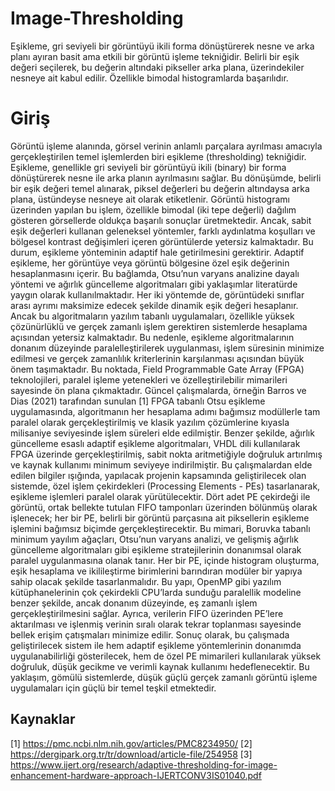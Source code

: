 # Image-Thresholding
Eşikleme, gri seviyeli bir görüntüyü ikili forma dönüştürerek nesne ve arka planı ayıran basit ama etkili bir görüntü işleme tekniğidir. Belirli bir eşik değeri seçilerek, bu değerin altındaki pikseller arka plana, üzerindekiler nesneye ait kabul edilir. Özellikle bimodal histogramlarda başarılıdır.

# Giriş
Görüntü işleme alanında, görsel verinin anlamlı parçalara ayrılması amacıyla gerçekleştirilen temel işlemlerden biri eşikleme (thresholding) tekniğidir. Eşikleme, genellikle gri seviyeli bir görüntüyü ikili (binary) bir forma dönüştürerek nesne ile arka planın ayrılmasını sağlar. Bu dönüşümde, belirli bir eşik değeri temel alınarak, piksel değerleri bu değerin altındaysa arka plana, üstündeyse nesneye ait olarak etiketlenir. Görüntü histogramı üzerinden yapılan bu işlem, özellikle bimodal (iki tepe değerli) dağılım gösteren görsellerde oldukça başarılı sonuçlar üretmektedir.
Ancak, sabit eşik değerleri kullanan geleneksel yöntemler, farklı aydınlatma koşulları ve bölgesel kontrast değişimleri içeren görüntülerde yetersiz kalmaktadır. Bu durum, eşikleme yönteminin adaptif hale getirilmesini gerektirir. Adaptif eşikleme, her görüntüye veya görüntü bölgesine özel eşik değerinin hesaplanmasını içerir. Bu bağlamda, Otsu’nun varyans analizine dayalı yöntemi ve ağırlık güncelleme algoritmaları gibi yaklaşımlar literatürde yaygın olarak kullanılmaktadır. Her iki yöntemde de, görüntüdeki sınıflar arası ayrımı maksimize edecek şekilde dinamik eşik değeri hesaplanır.
Ancak bu algoritmaların yazılım tabanlı uygulamaları, özellikle yüksek çözünürlüklü ve gerçek zamanlı işlem gerektiren sistemlerde hesaplama açısından yetersiz kalmaktadır. Bu nedenle, eşikleme algoritmalarının donanım düzeyinde paralelleştirilerek uygulanması, işlem süresinin minimize edilmesi ve gerçek zamanlılık kriterlerinin karşılanması açısından büyük önem taşımaktadır. Bu noktada, Field Programmable Gate Array (FPGA) teknolojileri, paralel işleme yetenekleri ve özelleştirilebilir mimarileri sayesinde ön plana çıkmaktadır.
Güncel çalışmalarda, örneğin Barros ve Dias (2021) tarafından sunulan [1] FPGA tabanlı Otsu eşikleme uygulamasında, algoritmanın her hesaplama adımı bağımsız modüllerle tam paralel olarak gerçekleştirilmiş ve klasik yazılım çözümlerine kıyasla milisaniye seviyesinde işlem süreleri elde edilmiştir. Benzer şekilde, ağırlık güncelleme esaslı adaptif eşikleme algoritmaları, VHDL dili kullanılarak FPGA üzerinde gerçekleştirilmiş, sabit nokta aritmetiğiyle doğruluk artırılmış ve kaynak kullanımı minimum seviyeye indirilmiştir.
Bu çalışmalardan elde edilen bilgiler ışığında, yapılacak projenin kapsamında geliştirilecek olan sistemde, özel işlem çekirdekleri (Processing Elements - PEs) tasarlanarak, eşikleme işlemleri paralel olarak yürütülecektir. Dört adet PE çekirdeği ile görüntü, ortak bellekte tutulan FIFO tamponları üzerinden bölünmüş olarak işlenecek; her bir PE, belirli bir görüntü parçasına ait piksellerin eşikleme işlemini bağımsız biçimde gerçekleştirecektir. Bu mimari, Boruvka tabanlı minimum yayılım ağaçları, Otsu’nun varyans analizi, ve gelişmiş ağırlık güncelleme algoritmaları gibi eşikleme stratejilerinin donanımsal olarak paralel uygulanmasına olanak tanır.
Her bir PE, içinde histogram oluşturma, eşik hesaplama ve ikilileştirme birimlerini barındıran modüler bir yapıya sahip olacak şekilde tasarlanmalıdır. Bu yapı, OpenMP gibi yazılım kütüphanelerinin çok çekirdekli CPU’larda sunduğu paralellik modeline benzer şekilde, ancak donanım düzeyinde, eş zamanlı işlem gerçekleştirilmesini sağlar. Ayrıca, verilerin FIFO üzerinden PE’lere aktarılması ve işlenmiş verinin sıralı olarak tekrar toplanması sayesinde bellek erişim çatışmaları minimize edilir.
Sonuç olarak, bu çalışmada geliştirilecek sistem ile hem adaptif eşikleme yöntemlerinin donanımda uygulanabilirliği gösterilecek, hem de özel PE mimarileri kullanılarak yüksek doğruluk, düşük gecikme ve verimli kaynak kullanımı hedeflenecektir. Bu yaklaşım, gömülü sistemlerde, düşük güçlü gerçek zamanlı görüntü işleme uygulamaları için güçlü bir temel teşkil etmektedir.
## Kaynaklar
[1] https://pmc.ncbi.nlm.nih.gov/articles/PMC8234950/
[2] https://dergipark.org.tr/tr/download/article-file/254958
[3] https://www.ijert.org/research/adaptive-thresholding-for-image-enhancement-hardware-approach-IJERTCONV3IS01040.pdf

